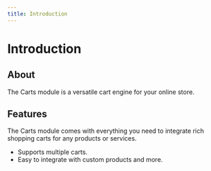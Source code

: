 ```yaml
---
title: Introduction
---
```


# Introduction

<div class="documentation__toc"></div>

## About

The Carts module is a versatile cart engine for your online store.

## Features

The Carts module comes with everything you need to integrate rich shopping carts for any products or services.

- Supports multiple carts.
- Easy to integrate with custom products and more. 
